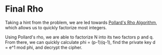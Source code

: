 # Final Rho

Taking a hint from the problem, we are led towards [Pollard's Rho Algorithm](https://en.wikipedia.org/wiki/Pollard%27s_rho_algorithm), which allows us to quickly factorize most integers. 

Using Pollard's rho, we are able to factorize N into its two factors p and q. From there, we can quickly calculate phi = (p-1)(q-1), find the private key d = e^1 mod phi, and decrypt the cipher.
